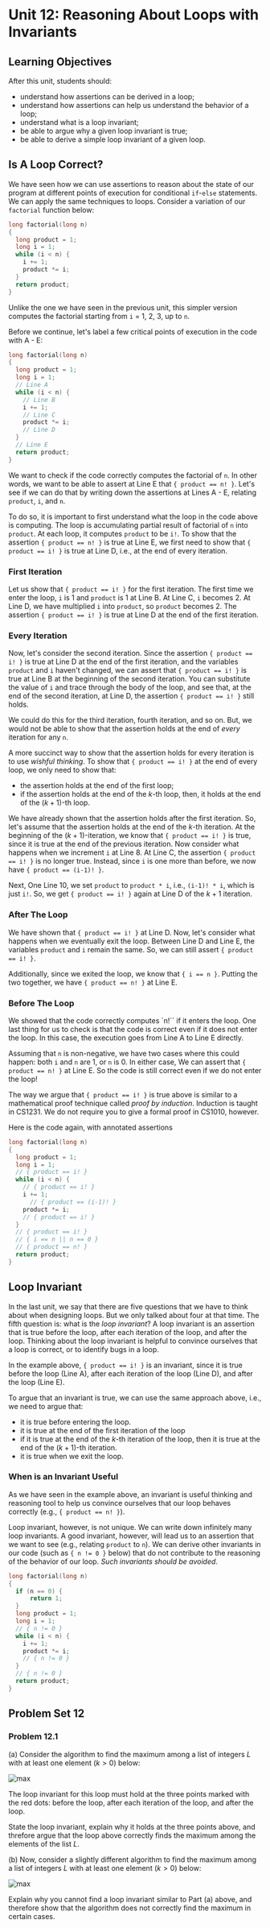 # Unit 12: Reasoning About Loops with Invariants

## Learning Objectives

After this unit, students should:

- understand how assertions can be derived in a loop;
- understand how assertions can help us understand the behavior of a loop;
- understand what is a loop invariant;
- be able to argue why a given loop invariant is true;
- be able to derive a simple loop invariant of a given loop.

## Is A Loop Correct?

We have seen how we can use assertions to reason about the state of our program at different points of execution for conditional `if`-`else` statements.  We can apply the same techniques to loops.  Consider a variation of our `factorial` function below:

```C title="Calculating factorial of a number using while loop"
long factorial(long n)
{
  long product = 1;
  long i = 1;
  while (i < n) {
    i += 1;
    product *= i;
  }
  return product;
}
```

Unlike the one we have seen in the previous unit, this simpler version computes the factorial starting from `i` = 1, 2, 3, up to `n`.

Before we continue, let's label a few critical points of execution in the code with A - E:

```C title="Calculating factorial of a number using while loop"
long factorial(long n)
{
  long product = 1;
  long i = 1;
  // Line A
  while (i < n) {
    // Line B
    i += 1;
    // Line C
    product *= i;
    // Line D
  }
  // Line E
  return product;
}
```

We want to check if the code correctly computes the factorial of `n`.  In other words, we want to be able to assert at Line E that `{ product == n! }`.  Let's see if we can do that by writing down the assertions at Lines A - E, relating `product`, `i`, and `n`.

To do so, it is important to first understand what the loop in the code above is computing.  The loop is accumulating partial result of factorial of `n` into `product`.  At each loop, it computes `product` to be `i!`.   To show that the assertion `{ product == n! }` is true at Line E, we first need to show that `{ product == i! }` is true at Line D, i.e., at the end of every iteration.

### First Iteration

Let us show that `{ product == i! }` for the first iteration.  The first time we enter the loop, `i` is 1 and `product` is 1 at Line B.  At Line C, `i` becomes 2.   At Line D, we have multiplied `i` into `product`, so `product` becomes 2.  The assertion  `{ product == i! }` is true at Line D at the end of the first iteration.

### Every Iteration

Now, let's consider the second iteration.  Since the assertion `{ product == i! }` is true at Line D at the end of the first iteration, and the variables `product` and `i` haven't changed, we can assert that `{ product == i! }` is true at Line B at the beginning of the second iteration.  You can substitute the value of `i` and trace through the body of the loop, and see that, at the end of the second iteration, at Line D, the assertion `{ product == i! }` still holds.

We could do this for the third iteration, fourth iteration, and so on.  But, we would not be able to show that the assertion holds at the end of _every_ iteration for any `n`.

A more succinct way to show that the assertion holds for every iteration is to use _wishful thinking_.  To show that `{ product == i! }` at the end of every loop, we only need to show that:

- the assertion holds at the end of the first loop;
- if the assertion holds at the end of the $k$-th loop, then, it holds at the end of the $(k+1)$-th loop.

We have already shown that the assertion holds after the first iteration.  So, let's assume that the assertion holds at the end of the $k$-th iteration.  At the beginning of the $(k+1)$-iteration, we know that `{ product == i! }` is true, since it is true at the end of the previous iteration.  Now consider what happens when we increment `i` at Line 8.  At Line C, the assertion `{ product == i! }` is no longer true.  Instead, since `i` is one more than before, we now have `{ product == (i-1)! }`.

Next, One Line 10, we set `product` to `product * i`, i.e., `(i-1)! * i`, which is just `i!`.  So, we get `{ product == i! }` again at Line D of the $k+1$ iteration.

### After The Loop

We have shown that `{ product == i! }` at Line D.  Now, let's consider what happens when we eventually exit the loop.  Between Line D and Line E, the variables `product` and `i` remain the same.  So, we can still assert `{ product == i! }`.  

Additionally, since we exited the loop, we know that `{ i == n }`.  Putting the two together, we have `{ product == n! }` at Line E.

### Before The Loop

We showed that the code correctly computes `n!`` if it enters the loop.  One last thing for us to check is that the code is correct even if it does not enter the loop.  In this case, the execution goes from Line A to Line E directly.

Assuming that `n` is non-negative, we have two cases where this could happen: both `i` and `n` are 1, or `n` is 0. In either case, We can assert that `{ product == n! }` at Line E.  So the code is still correct even if we do not enter the loop!

The way we argue that `{ product == i! }` is true above is similar to a mathematical proof technique called _proof by induction_.  Induction is taught in CS1231.  We do not require you to give a formal proof in CS1010, however.

Here is the code again, with annotated assertions

```C title="Calculating factorial of a number using while loop (with assertion)"
long factorial(long n)
{
  long product = 1;
  long i = 1;
  // { product == i! }
  while (i < n) {
    // { product == i! }
    i += 1;
	  // { product == (i-1)! }
    product *= i;
    // { product == i! }
  }
  // { product == i! }
  // { i == n || n == 0 }
  // { product == n! }
  return product;
}
```

## Loop Invariant

In the last unit, we say that there are five questions that we have to think about when designing loops.  But we only talked about four at that time.  The fifth question is: what is the _loop invariant_?  A loop invariant is an assertion that is true before the loop, after each iteration of the loop, and after the loop.  Thinking about the loop invariant is helpful to convince ourselves that a loop is correct, or to identify bugs in a loop.

In the example above, `{ product == i! }` is an invariant, since it is true before the loop (Line A), after each iteration of the loop (Line D), and after the loop (Line E).

To argue that an invariant is true, we can use the same approach above, i.e., we need to argue that:

- it is true before entering the loop.
- it is true at the end of the first iteration of the loop
- if it is true at the end of the $k$-th iteration of the loop, then it is true at the end of the $(k+1)$-th iteration.
- it is true when we exit the loop.

### When is an Invariant Useful

As we have seen in the example above, an invariant is useful thinking and reasoning tool to help us convince ourselves that our loop behaves correctly (e.g., `{ product == n! }`).

Loop invariant, however, is not unique.  We can write down infinitely many loop invariants.  A good invariant, however, will lead us to an assertion that we want to see (e.g., relating `product` to `n`).  We can derive other invariants in our code (such as `{ n != 0 }` below) that do not contribute to the reasoning of the behavior of our loop.  _Such invariants should be avoided_.

```C
long factorial(long n)
{
  if (n == 0) {
      return 1;
  }
  long product = 1;
  long i = 1;
  // { n != 0 }
  while (i < n) {
    i += 1;
    product *= i;
	// { n != 0 }
  }
  // { n != 0 }
  return product;
}
```

## Problem Set 12

### Problem 12.1

(a) Consider the algorithm to find the maximum among a list of integers $L$ with at least one element ($k > 0$) below:

![max](figures/max-flowchart/max-flowchart.017.png)

The loop invariant for this loop must hold at the three points marked with the red dots: before the loop, after each iteration of the loop, and after the loop.

State the loop invariant, explain why it holds at the three points above, and threfore argue that the loop above correctly finds the maximum among the elements of the list $L$.  

(b) Now, consider a slightly different algorithm to find the maximum among a list of integers $L$ with at least one element ($k > 0$) below:

![max](figures/max-flowchart/max-flowchart.018.png)

Explain why you cannot find a loop invariant similar to Part (a) above, and therefore show that the algorithm does not correctly find the maximum in certain cases.